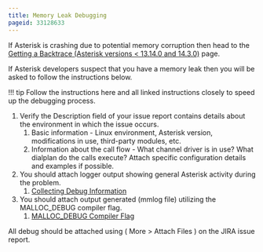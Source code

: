 ```yaml
---
title: Memory Leak Debugging
pageid: 33128633
---
```


If Asterisk is crashing due to potential memory corruption then head to the [Getting a Backtrace (Asterisk versions < 13.14.0 and 14.3.0)](/Development/Debugging/Getting-a-Backtrace-Asterisk-versions-13.14.0-and-14.3.0) page.

If Asterisk developers suspect that you have a memory leak then you will be asked to follow the instructions below.




!!! tip 
    Follow the instructions here and all linked instructions closely to speed up the debugging process.

      
[//]: # (end-tip)





1. Verify the Description field of your issue report contains details about the environment in which the issue occurs.
	1. Basic information - Linux environment, Asterisk version, modifications in use, third-party modules, etc.
	2. Information about the call flow - What channel driver is in use? What dialplan do the calls execute? Attach specific configuration details and examples if possible.
2. You should attach logger output showing general Asterisk activity during the problem.
	1. [Collecting Debug Information](/Operation/Logging/Collecting-Debug-Information)
3. You should attach output generated (mmlog file) utilizing the MALLOC_DEBUG compiler flag.
	1. [MALLOC_DEBUG Compiler Flag](/Development/Debugging/MALLOC_DEBUG-Compiler-Flag)

All debug should be attached using ( More > Attach Files ) on the JIRA issue report.

